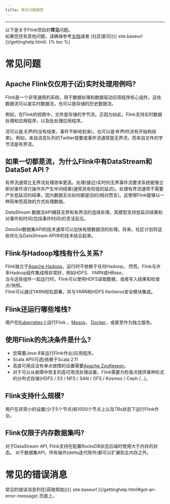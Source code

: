 ```yaml
---
title: 常见问题解答
---
```

<!--
Licensed to the Apache Software Foundation (ASF) under one
or more contributor license agreements.  See the NOTICE file
distributed with this work for additional information
regarding copyright ownership.  The ASF licenses this file
to you under the Apache License, Version 2.0 (the
"License"); you may not use this file except in compliance
with the License.  You may obtain a copy of the License at

  http://www.apache.org/licenses/LICENSE-2.0

Unless required by applicable law or agreed to in writing,
software distributed under the License is distributed on an
"AS IS" BASIS, WITHOUT WARRANTIES OR CONDITIONS OF ANY
KIND, either express or implied.  See the License for the
specific language governing permissions and limitations
under the License.
-->

<hr />

以下是关于Flink项目的**常见**问题。  
如果您还有其他问题，请确保参考[文档]({{site.docs-stable}})或者 [社区提问]({{ site.baseurl }}/gettinghelp.html).
{% toc %}

# 常见问题

## Apache Flink仅仅用于(近)实时处理用例吗?
Flink是一个非常通用的系统，用于数据处理和数据驱动应用程序核心组件。这些数据流可以是实时数据流，也可以是存储的历史数据流。

例如，在Flink的视图中，文件是存储的字节流。正因为如此，Flink支持实时数据处理和应用程序，以及批处理应用程序。  

流可以是*无界的*(没有结束，事件不断地到来)，也可以是*有界的*(流有开始和结束)。例如，来自消息队列的Twitter提要或事件流通常是无界流，而来自文件的字节流是有界流。  

## 如果一切都是流，为什么Flink中有DataStream和DataSet API ?

有界流通常比无界流处理效率更高。处理(接近)实时的无界事件流要求系统能够立即对事件进行操作并产生中间结果(通常具有较低的延迟)。处理有界流通常不需要产生低延迟的结果，因为数据无论如何都是旧的(相对而言)。这使得Flink能够以一种简单而高效的方式处理数据。

*DataStream* 数据流API捕获无界和有界流的连续处理，其模型支持低延迟结果和对事件和时间(包括事件时间)的灵活反应。  

*DataSet*数据集API的技术通常可以加快有限数据流的处理。将来，社区计划将这些优化与DataStream API中的技术结合起来。  

## Flink与Hadoop堆栈有什么关系?

Flink独立于[Apache Hadoop](https://hadoop.apache.org/)，运行时不依赖于任何Hadoop。
然而，Flink与许多Hadoop组件集成得非常好，例如*HDFS*、*YARN*或*HBase*。  
当与这些组件一起运行时，Flink可以使用HDFS读取数据，或者写入结果和检查点/快照。  
Flink可以通过YARN轻松部署，并与YARN和HDFS Kerberos安全模块集成。  


## Flink还运行哪些堆栈?

用户在[Kubernetes](https://kubernetes.io)上运行Flink ，[Mesos](https://mesos.apache.org/)，
[Docker](https://www.docker.com/)，或甚至作为独立服务。  

## 使用Flink的先决条件是什么?

  -  您需要*Java 8*来运行Flink作业/应用程序。
  -  Scala API(可选)依赖于Scala 2.11
  -  高度可用且没有单点故障的设置需要[Apache ZooKeeper](https://zookeeper.apache.org/)。
  -  对于可以从故障中恢复的高可用流处理设置，Flink需要为检查点提供某种形式的分布式存储(HDFS / S3 / NFS / SAN / GFS / Kosmos / Ceph /…)。

## Flink支持什么规模?

用户在非常小的设置(少于5个节点)和1000个节点上以及TBs状态下运行Flink作业。

## Flink仅限于内存数据集吗?

对于DataStream API, Flink支持在配置RocksDB状态后端时使用大于内存的状态。
对于数据集API，所有操作(delta迭代除外)都可以扩展到主内存之外。

# 常见的错误消息
常见的错误消息列在[获取帮助]({{ site.baseurl }}/gettinghelp.html#got-an-error-message) 页面上。